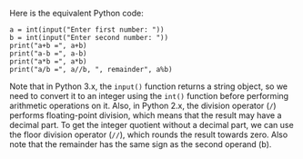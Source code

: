  Here is the equivalent Python code:
```
a = int(input("Enter first number: "))
b = int(input("Enter second number: "))
print("a+b =", a+b)
print("a-b =", a-b)
print("a*b =", a*b)
print("a/b =", a//b, ", remainder", a%b)
```
Note that in Python 3.x, the `input()` function returns a string object, so we need to convert it to an integer using the `int()` function before performing arithmetic operations on it. Also, in Python 2.x, the division operator (`/`) performs floating-point division, which means that the result may have a decimal part. To get the integer quotient without a decimal part, we can use the floor division operator (`//`), which rounds the result towards zero.
Also note that the remainder has the same sign as the second operand (b).
